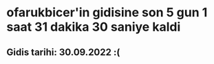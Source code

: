 # ofarukbicer'in gidisine son 5 gun 1 saat 31 dakika 30 saniye kaldi

## Gidis tarihi: 30.09.2022 :(